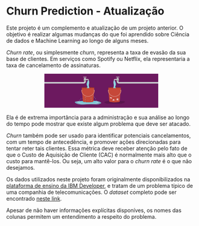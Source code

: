 

# Churn Prediction - Atualização

Este projeto é um complemento e atualização de um projeto anterior. O objetivo é realizar algumas mudanças do que foi aprendido sobre Ciência de dados e Machine Learning ao longo de alguns meses.

*Churn rate*, ou simplesmente *churn*, representa a taxa de evasão da sua base de clientes. Em serviços como Spotify ou Netflix, ela representaria a taxa de cancelamento de assinaturas.

<p align=center>
<img src="https://raw.githubusercontent.com/carlosfab/dsnp2/master/img/churnrate.jpg" width="60%"></p>

Ela é de extrema importância para a administração e sua análise ao longo do tempo pode mostrar que existe algum problema que deve ser atacado.

*Churn* também pode ser usado para identificar potenciais cancelamentos, com um tempo de antecedência, e promover ações direcionadas para tentar reter tais clientes. Essa métrica deve receber atenção pelo fato de que o Custo de Aquisição de Cliente (CAC) é normalmente mais alto que o custo para mantê-los. Ou seja, um alto valor para o *churn rate* é o que não desejamos.

Os dados utilizados neste projeto foram originalmente disponibilizados na [plataforma de ensino da IBM Developer](https://developer.ibm.com/technologies/data-science/patterns/predict-customer-churn-using-watson-studio-and-jupyter-notebooks/#), e tratam de um problema típico de uma companhia de telecomunicações. O *dataset* completo pode ser encontrado [neste link](https://raw.githubusercontent.com/carlosfab/dsnp2/master/datasets/WA_Fn-UseC_-Telco-Customer-Churn.csv).

Apesar de não haver informações explícitas disponíves, os nomes das colunas permitem um entendimento a respeito do problema.
